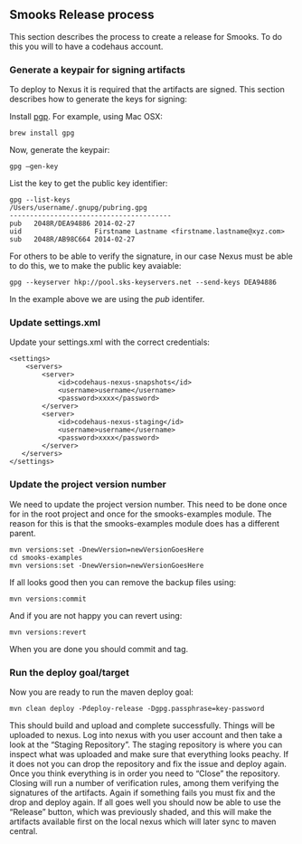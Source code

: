 ## Smooks Release process
This section describes the process to create a release for Smooks. To do this you will to have a codehaus account. 

### Generate a keypair for signing artifacts
To deploy to Nexus it is required that the artifacts are signed. This section describes how to generate the keys for signing:

Install [pgp](http://www.openpgp.org/resources/downloads.shtml). For example, using Mac OSX:

    brew install gpg

Now, generate the keypair:

    gpg —gen-key

List the key to get the public key identifier:

    gpg --list-keys
    /Users/username/.gnupg/pubring.gpg
    ----------------------------------------
    pub   2048R/DEA94886 2014-02-27
    uid                  Firstname Lastname <firstname.lastname@xyz.com>
    sub   2048R/AB98C664 2014-02-27

For others to be able to verify the signature, in our case Nexus must be able to do this, we to make the public key avaiable:

    gpg --keyserver hkp://pool.sks-keyservers.net --send-keys DEA94886

In the example above we are using the _pub_ identifer.

### Update settings.xml
Update your settings.xml with the correct credentials:

    <settings>
        <servers>
            <server>
                <id>codehaus-nexus-snapshots</id>
                <username>username</username>
                <password>xxxx</password>
            </server>
            <server>
                <id>codehaus-nexus-staging</id>
                <username>username</username>
                <password>xxxx</password>
            </server>
       </servers>
    </settings>

### Update the project version number
We need to update the project version number. This need to be done once for in the root project and once for the
smooks-examples module. The reason for this is that the smooks-examples module does has a different parent.

    mvn versions:set -DnewVersion=newVersionGoesHere
    cd smooks-examples
    mvn versions:set -DnewVersion=newVersionGoesHere

If all looks good then you can remove the backup files using:

    mvn versions:commit

And if you are not happy you can revert using:

    mvn versions:revert

When you are done you should commit and tag.

### Run the deploy goal/target
Now you are ready to run the maven deploy goal:

    mvn clean deploy -Pdeploy-release -Dgpg.passphrase=key-password

This should build and upload and complete successfully. Things will be uploaded to nexus.
Log into nexus with you user account and then take a look at the “Staging Repository”. The staging repository is where
you can inspect what was uploaded and make sure that everything looks peachy.
If it does not you can drop the repository and fix the issue and deploy again.
Once you think everything is in order you need to “Close” the repository. Closing will run a number of verification
rules, among them verifying the signatures of the artifacts. Again if something fails you must fix and the drop and deploy again.
If all goes well you should now be able to use the “Release” button, which was previously shaded, and this will make the
artifacts available first on the local nexus which will later sync to maven central.

	    

